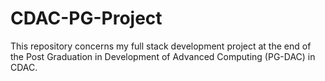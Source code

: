 # CDAC-PG-Project
This repository concerns my full stack development project at the end of the Post Graduation in Development of Advanced Computing (PG-DAC) in CDAC.
